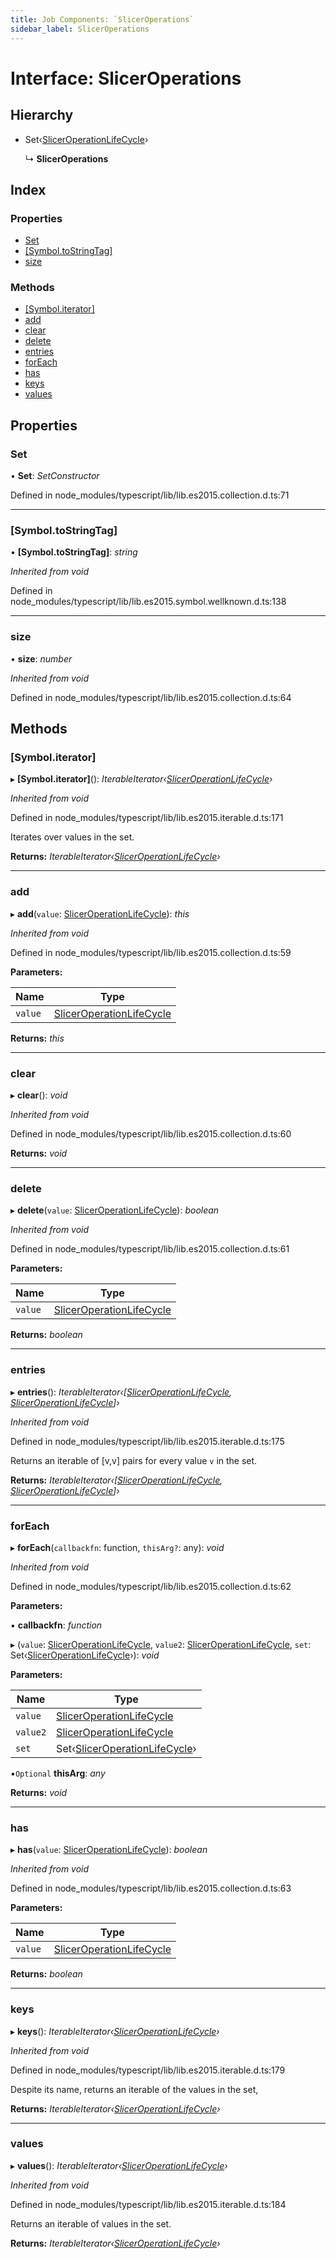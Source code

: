 ```yaml
---
title: Job Components: `SlicerOperations`
sidebar_label: SlicerOperations
---
```


# Interface: SlicerOperations

## Hierarchy

* Set‹[SlicerOperationLifeCycle](sliceroperationlifecycle.md)›

  ↳ **SlicerOperations**

## Index

### Properties

* [Set](sliceroperations.md#set)
* [[Symbol.toStringTag]](sliceroperations.md#[symbol.tostringtag])
* [size](sliceroperations.md#size)

### Methods

* [[Symbol.iterator]](sliceroperations.md#[symbol.iterator])
* [add](sliceroperations.md#add)
* [clear](sliceroperations.md#clear)
* [delete](sliceroperations.md#delete)
* [entries](sliceroperations.md#entries)
* [forEach](sliceroperations.md#foreach)
* [has](sliceroperations.md#has)
* [keys](sliceroperations.md#keys)
* [values](sliceroperations.md#values)

## Properties

###  Set

• **Set**: *SetConstructor*

Defined in node_modules/typescript/lib/lib.es2015.collection.d.ts:71

___

###  [Symbol.toStringTag]

• **[Symbol.toStringTag]**: *string*

*Inherited from void*

Defined in node_modules/typescript/lib/lib.es2015.symbol.wellknown.d.ts:138

___

###  size

• **size**: *number*

*Inherited from void*

Defined in node_modules/typescript/lib/lib.es2015.collection.d.ts:64

## Methods

###  [Symbol.iterator]

▸ **[Symbol.iterator]**(): *IterableIterator‹[SlicerOperationLifeCycle](sliceroperationlifecycle.md)›*

*Inherited from void*

Defined in node_modules/typescript/lib/lib.es2015.iterable.d.ts:171

Iterates over values in the set.

**Returns:** *IterableIterator‹[SlicerOperationLifeCycle](sliceroperationlifecycle.md)›*

___

###  add

▸ **add**(`value`: [SlicerOperationLifeCycle](sliceroperationlifecycle.md)): *this*

*Inherited from void*

Defined in node_modules/typescript/lib/lib.es2015.collection.d.ts:59

**Parameters:**

Name | Type |
------ | ------ |
`value` | [SlicerOperationLifeCycle](sliceroperationlifecycle.md) |

**Returns:** *this*

___

###  clear

▸ **clear**(): *void*

*Inherited from void*

Defined in node_modules/typescript/lib/lib.es2015.collection.d.ts:60

**Returns:** *void*

___

###  delete

▸ **delete**(`value`: [SlicerOperationLifeCycle](sliceroperationlifecycle.md)): *boolean*

*Inherited from void*

Defined in node_modules/typescript/lib/lib.es2015.collection.d.ts:61

**Parameters:**

Name | Type |
------ | ------ |
`value` | [SlicerOperationLifeCycle](sliceroperationlifecycle.md) |

**Returns:** *boolean*

___

###  entries

▸ **entries**(): *IterableIterator‹[[SlicerOperationLifeCycle](sliceroperationlifecycle.md), [SlicerOperationLifeCycle](sliceroperationlifecycle.md)]›*

*Inherited from void*

Defined in node_modules/typescript/lib/lib.es2015.iterable.d.ts:175

Returns an iterable of [v,v] pairs for every value `v` in the set.

**Returns:** *IterableIterator‹[[SlicerOperationLifeCycle](sliceroperationlifecycle.md), [SlicerOperationLifeCycle](sliceroperationlifecycle.md)]›*

___

###  forEach

▸ **forEach**(`callbackfn`: function, `thisArg?`: any): *void*

*Inherited from void*

Defined in node_modules/typescript/lib/lib.es2015.collection.d.ts:62

**Parameters:**

▪ **callbackfn**: *function*

▸ (`value`: [SlicerOperationLifeCycle](sliceroperationlifecycle.md), `value2`: [SlicerOperationLifeCycle](sliceroperationlifecycle.md), `set`: Set‹[SlicerOperationLifeCycle](sliceroperationlifecycle.md)›): *void*

**Parameters:**

Name | Type |
------ | ------ |
`value` | [SlicerOperationLifeCycle](sliceroperationlifecycle.md) |
`value2` | [SlicerOperationLifeCycle](sliceroperationlifecycle.md) |
`set` | Set‹[SlicerOperationLifeCycle](sliceroperationlifecycle.md)› |

▪`Optional`  **thisArg**: *any*

**Returns:** *void*

___

###  has

▸ **has**(`value`: [SlicerOperationLifeCycle](sliceroperationlifecycle.md)): *boolean*

*Inherited from void*

Defined in node_modules/typescript/lib/lib.es2015.collection.d.ts:63

**Parameters:**

Name | Type |
------ | ------ |
`value` | [SlicerOperationLifeCycle](sliceroperationlifecycle.md) |

**Returns:** *boolean*

___

###  keys

▸ **keys**(): *IterableIterator‹[SlicerOperationLifeCycle](sliceroperationlifecycle.md)›*

*Inherited from void*

Defined in node_modules/typescript/lib/lib.es2015.iterable.d.ts:179

Despite its name, returns an iterable of the values in the set,

**Returns:** *IterableIterator‹[SlicerOperationLifeCycle](sliceroperationlifecycle.md)›*

___

###  values

▸ **values**(): *IterableIterator‹[SlicerOperationLifeCycle](sliceroperationlifecycle.md)›*

*Inherited from void*

Defined in node_modules/typescript/lib/lib.es2015.iterable.d.ts:184

Returns an iterable of values in the set.

**Returns:** *IterableIterator‹[SlicerOperationLifeCycle](sliceroperationlifecycle.md)›*
